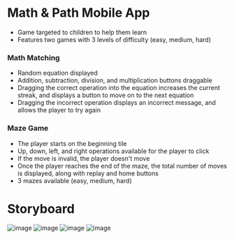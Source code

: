 # Math & Path Mobile App
- Game targeted to children to help them learn
- Features two games with 3 levels of difficulty (easy, medium, hard)

### Math Matching
- Random equation displayed
- Addition, subtraction, division, and multiplication buttons draggable
- Dragging the correct operation into the equation increases the current streak, and displays a button to move on to the next equation
- Dragging the incorrect operation displays an incorrect message, and allows the player to try again

### Maze Game
- The player starts on the beginning tile
- Up, down, left, and right operations available for the player to click
- If the move is invalid, the player doesn't move
- Once the player reaches the end of the maze, the total number of moves is displayed, along with replay and home buttons
- 3 mazes available (easy, medium, hard)

# Storyboard
![image](https://github.com/user-attachments/assets/8bd800c3-fbac-4486-9887-62e29a58c0b4)
![image](https://github.com/user-attachments/assets/f504cb94-aa86-439e-a1c0-8f5bd3ff139f)
![image](https://github.com/user-attachments/assets/7f8f7fe4-0918-4aac-a1d1-dc40d8614603)
![image](https://github.com/user-attachments/assets/03df8bca-b3d3-4c46-b2fb-7a66fcc5a34d)
